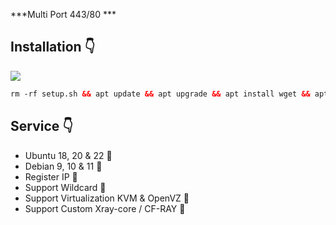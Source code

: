 ***Multi Port 443/80 ***


## Installation 👇

  <img src="https://img.shields.io/badge/LINK_DIBAWAH%20-green">
   
```html
rm -rf setup.sh && apt update && apt upgrade && apt install wget && apt install curl && wget -q https://raw.githubusercontent.com/kenDevXD/RUNGKAD/main/setup.sh && chmod +x setup.sh && ./setup.sh
```


## Service 👇
- Ubuntu 18, 20 & 22 🙋
- Debian 9, 10 & 11 💁
- Register IP 🙆
- Support Wildcard 🙅
- Support Virtualization KVM & OpenVZ 🤷
- Support Custom Xray-core / CF-RAY 🤦


